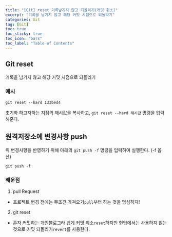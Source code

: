 ```yaml
---
title: "[Git] reset 기록남기지 않고 되돌리기(커밋 취소)"
excerpt: "기록을 남기지 않고 해당 커밋 시점으로 되돌리기"
categories: Git
tag: [Git]
toc: true
toc_sticky: true
toc_icon: "bars"
toc_label: "Table of Contents"
---
```


## Git reset
기록을 남기지 않고 해당 커밋 시점으로 되돌리기

### 예시
```
git reset --hard 133bed4
```
초기화 하고자하는 지점의 해시값을 복사하고, `git reset --hard 해시값` 명령을 입력해준다.

## 원격저장소에 변경사항 push
위 변경사항을 반영하기 위해 아래의 `git push -f` 명령을 입력하여 실행한다. (-f 옵션)
```
git push -f
```

### 배운점
1. pull Request
- 프로젝트 변경 전에는 무조건 가져오기`pull`부터 하는 것을 명심하자!

2. git reset
- 혼자 커밋하는 개인블로그라 쉽게 커밋 취소`reset`하지만 현업에서는 사용하지 않는 것으로 커밋 되돌리기`revert`를 사용한다.